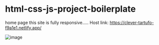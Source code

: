 # html-css-js-project-boilerplate
home page
this site is fully responsive.....
Host link: https://clever-tartufo-f9a1e1.netlify.app/

![image](https://user-images.githubusercontent.com/44225246/218492322-a154a1da-7719-43e4-b48f-094d9d102462.png)

